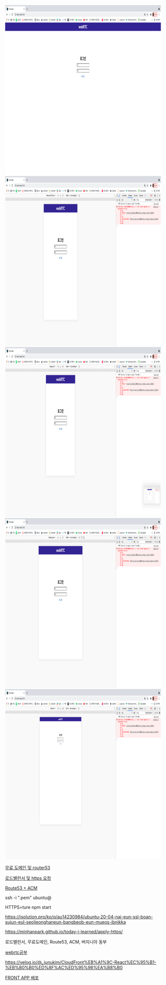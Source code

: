 <img src="./img/1.png" width="1000" height="550" >

<img src="./img/2.png" width="1000" height="550" >

<img src="./img/3.png" width="1000" height="550" >

<img src="./img/4.png" width="1000" height="550" >

<img src="./img/5.png" width="1000" height="550" >

[무료 도메인 및 router53](https://st-soul.tistory.com/6)

[로드밸런서 및 https 요청](https://helloinyong.tistory.com/149)

[Route53 + ACM](https://dev.classmethod.jp/articles/route53-acm-free-domain-https-certification/)

ssh -i "<your pem key name>.pem" ubuntu@<your IPv4 Public IP>
  
HTTPS=ture npm start

https://isolution.pro/ko/q/au14230984/ubuntu-20-04-naj-eun-ssl-boan-sujun-eul-seoljeonghaneun-bangbeob-eun-mueos-ibnikka

https://minhanpark.github.io/today-i-learned/apply-https/

로드밸런서, 무료도메인, Route53, ACM, 버지니아 동부

[webrtc공부](https://millo-l.github.io/WebRTC-%EC%9D%B4%EB%A1%A0-%EC%A0%95%EB%A6%AC%ED%95%98%EA%B8%B0/)

https://velog.io/@_junukim/CloudFront%EB%A1%9C-React%EC%95%B1-%EB%B0%B0%ED%8F%AC%ED%95%98%EA%B8%B0

[FRONT APP 배포](https://velog.io/@_junukim/CloudFront%EB%A1%9C-React%EC%95%B1-%EB%B0%B0%ED%8F%AC%ED%95%98%EA%B8%B0)
